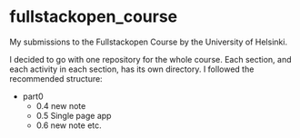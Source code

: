 # fullstackopen_course
My submissions to the Fullstackopen Course by the University of Helsinki. 


I decided to go with one repository for the whole course. 
Each section, and each activity in each section, has its own directory.
I followed the recommended structure:

- part0
  - 0.4 new note
  - 0.5 Single page app
  - 0.6 new note
etc.
